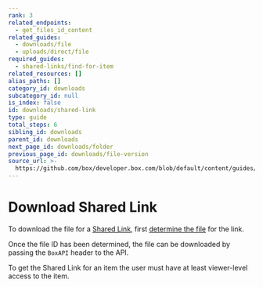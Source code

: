 ```yaml
---
rank: 3
related_endpoints:
  - get_files_id_content
related_guides:
  - downloads/file
  - uploads/direct/file
required_guides:
  - shared-links/find-for-item
related_resources: []
alias_paths: []
category_id: downloads
subcategory_id: null
is_index: false
id: downloads/shared-link
type: guide
total_steps: 6
sibling_id: downloads
parent_id: downloads
next_page_id: downloads/folder
previous_page_id: downloads/file-version
source_url: >-
  https://github.com/box/developer.box.com/blob/default/content/guides/downloads/shared-link.md
---
```

# Download Shared Link

To download the file for a [Shared Link][shared-link], first [determine the
file][get-file] for the link.

Once the file ID has been determined, the file can be downloaded by passing the
`BoxAPI` header to the API.

<Samples id='get_files_id_content' variant='for_shared_file' >

</Samples>

<Message warning>

To get the Shared Link for an item the user must have at least viewer-level
access to the item.

</Message>

[shared-link]: g://shared-links
[get-file]: g://shared-links/find-for-item